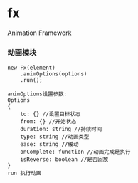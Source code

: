 fx
==

Animation Framework

### 动画模块　
	new Fx(element)
		.animOptions(options)
		.run();

	animOptions设置参数:
	Options 
	{
		to: {} //设置目标状态
		from: {} //开始状态
		duration: string //持续时间
		type: string //动画类型
		ease: string //缓动
		onComplete: function //动画完成是执行
		isReverse: boolean //是否回放
	}
	run 执行动画
